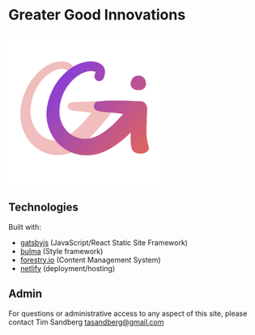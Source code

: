 # Greater Good Innovations
<img src="https://github.com/Timmehs/greater-good-innovations/raw/master/src/images/ggi-logo.png" width="300"/>

## Technologies

Built with:

- [gatsbyjs](https://www.gatsbyjs.org/) (JavaScript/React Static Site Framework)
- [bulma](https://bulma.io/) (Style framework)
- [forestry.io](https://app.forestry.io) (Content Management System)
- [netlify](https://www.netlify.com) (deployment/hosting)

## Admin

For questions or administrative access to any aspect of this site, please contact Tim Sandberg tasandberg@gmail.com
